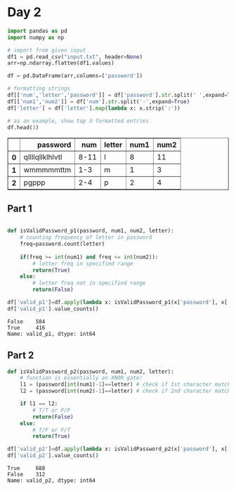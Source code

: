# Day 2


```python
import pandas as pd
import numpy as np

# import from given input
df1 = pd.read_csv("input.txt", header=None)
arr=np.ndarray.flatten(df1.values)

df = pd.DataFrame(arr,columns=['password'])

# formatting strings
df[['num','letter','password']] = df['password'].str.split(' ',expand=True)
df[['num1','num2']] = df['num'].str.split('-',expand=True)
df['letter'] = df['letter'].map(lambda x: x.strip(':'))

# as an example, show top 3 formatted entries
df.head(3)
```




<div>
<style scoped>
    .dataframe tbody tr th:only-of-type {
        vertical-align: middle;
    }

    .dataframe tbody tr th {
        vertical-align: top;
    }

    .dataframe thead th {
        text-align: right;
    }
</style>
<table border="1" class="dataframe">
  <thead>
    <tr style="text-align: right;">
      <th></th>
      <th>password</th>
      <th>num</th>
      <th>letter</th>
      <th>num1</th>
      <th>num2</th>
    </tr>
  </thead>
  <tbody>
    <tr>
      <th>0</th>
      <td>qllllqllklhlvtl</td>
      <td>8-11</td>
      <td>l</td>
      <td>8</td>
      <td>11</td>
    </tr>
    <tr>
      <th>1</th>
      <td>wmmmmmttm</td>
      <td>1-3</td>
      <td>m</td>
      <td>1</td>
      <td>3</td>
    </tr>
    <tr>
      <th>2</th>
      <td>pgppp</td>
      <td>2-4</td>
      <td>p</td>
      <td>2</td>
      <td>4</td>
    </tr>
  </tbody>
</table>
</div>



## Part 1


```python

def isValidPassword_p1(password, num1, num2, letter):
    # counting frequency of letter in password
    freq=password.count(letter)
    
    if(freq >= int(num1) and freq <= int(num2)):
        # letter freq in specified range
        return(True) 
    else:
        # letter freq not in specified range
        return(False)

df['valid_p1']=df.apply(lambda x: isValidPassword_p1(x['password'], x['num1'], x['num2'], x['letter']), axis=1)
df['valid_p1'].value_counts()
```




    False    584
    True     416
    Name: valid_p1, dtype: int64



## Part 2


```python
def isValidPassword_p2(password, num1, num2, letter):
    # function is essentially an XNOR gate!
    l1 = (password[int(num1)-1]==letter) # check if 1st character matches
    l2 = (password[int(num2)-1]==letter) # check if 2nd character matches

    if l1 == l2:
        # T/T or F/F
        return(False)
    else:
        # T/F or F/T
        return(True)

df['valid_p2']=df.apply(lambda x: isValidPassword_p2(x['password'], x['num1'], x['num2'], x['letter']), axis=1)
df['valid_p2'].value_counts()
```




    True     688
    False    312
    Name: valid_p2, dtype: int64


